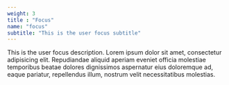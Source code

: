 ```yaml
---
weight: 3
title : "Focus"
name: "focus"
subtitle: "This is the user focus subtitle"
---
```

This is the user focus description. Lorem ipsum dolor sit amet, consectetur adipisicing elit. Repudiandae aliquid aperiam eveniet officia molestiae temporibus beatae dolores dignissimos aspernatur eius doloremque ad, eaque pariatur, repellendus illum, nostrum velit necessitatibus molestias.

